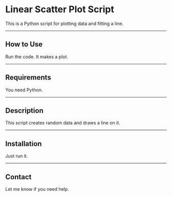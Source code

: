 # Linear Scatter Plot Script

This is a Python script for plotting data and fitting a line.

---

## How to Use

Run the code. It makes a plot.

---

## Requirements

You need Python.  

---

## Description

This script creates random data and draws a line on it.

---

## Installation

Just run it.  

---

## Contact

Let me know if you need help.
